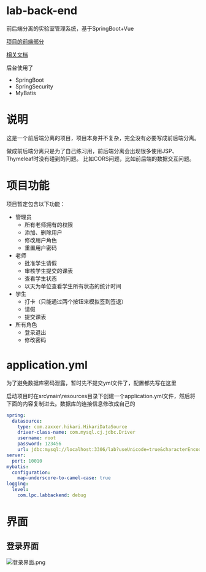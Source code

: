 # lab-back-end
前后端分离的实验室管理系统，基于SpringBoot+Vue

[项目的前端部分](https://github.com/FatShallot/lab-front-end)

[相关文档](http://47.100.44.201:8000/category/front-and-back-end-separation/)

后台使用了
- SpringBoot
- SpringSecurity
- MyBatis

# 说明
这是一个前后端分离的项目，项目本身并不复杂，完全没有必要写成前后端分离。

做成前后端分离只是为了自己练习用，前后端分离会出现很多使用JSP、Thymeleaf时没有碰到的问题。
比如CORS问题，比如前后端的数据交互问题。

# 项目功能
项目暂定包含以下功能：
- 管理员
    - 所有老师拥有的权限
    - 添加、删除用户
    - 修改用户角色
    - 重置用户密码
- 老师
    - 批准学生请假
    - 审核学生提交的课表
    - 查看学生状态
    - 以天为单位查看学生所有状态的统计时间
- 学生
    - 打卡（只能通过两个按钮来模拟签到签退）
    - 请假
    - 提交课表
- 所有角色
    - 登录退出
    - 修改密码

# application.yml
为了避免数据库密码泄露，暂时先不提交yml文件了，配置都先写在这里

启动项目时在src\main\resources目录下创建一个application.yml文件，然后将下面的内容复制进去。数据库的连接信息修改成自己的

```yaml
spring:
  datasource:
    type: com.zaxxer.hikari.HikariDataSource
    driver-class-name: com.mysql.cj.jdbc.Driver
    username: root
    password: 123456
    url: jdbc:mysql://localhost:3306/lab?useUnicode=true&characterEncoding=UTF-8&autoReconnect=true&useSSL=false
server:
  port: 10010
mybatis:
  configuration:
    map-underscore-to-camel-case: true
logging:
  level:
    com.lpc.labbackend: debug
```

# 界面
## 登录界面
![登录界面.png](http://ww1.sinaimg.cn/large/005IGVTXly1gcvu5vx3gzj31hc0smjt1.jpg)